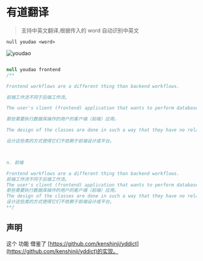 # 有道翻译

> 支持中英文翻译,根据传入的 word 自动识别中英文

```shell
null youdao <word>
```

![youdao](/null-cli/youdao.gif)

```js

null youdao frontend
/**

Frontend workflows are a different thing than backend workflows.

前端工作流不同于后端工作流。

The user's client (frontend) application that wants to perform database operations.

那些需要执行数据库操作的用户的客户端（前端）应用。

The design of the classes are done in such a way that they have no relationship with, or dependency on, the frontend design or platform.

设计这些类的方式使得它们不依赖于前端设计或平台。



n. 前端

Frontend workflows are a different thing than backend workflows.
前端工作流不同于后端工作流。
The user's client (frontend) application that wants to perform database operations.
那些需要执行数据库操作的用户的客户端（前端）应用。
The design of the classes are done in such a way that they have no relationship with, or dependency on, the frontend design or platform.
设计这些类的方式使得它们不依赖于前端设计或平台。
**/
```

## 声明

这个 功能 借鉴了 [https://github.com/kenshinji/yddict](https://github.com/kenshinji/yddict)的实现。
